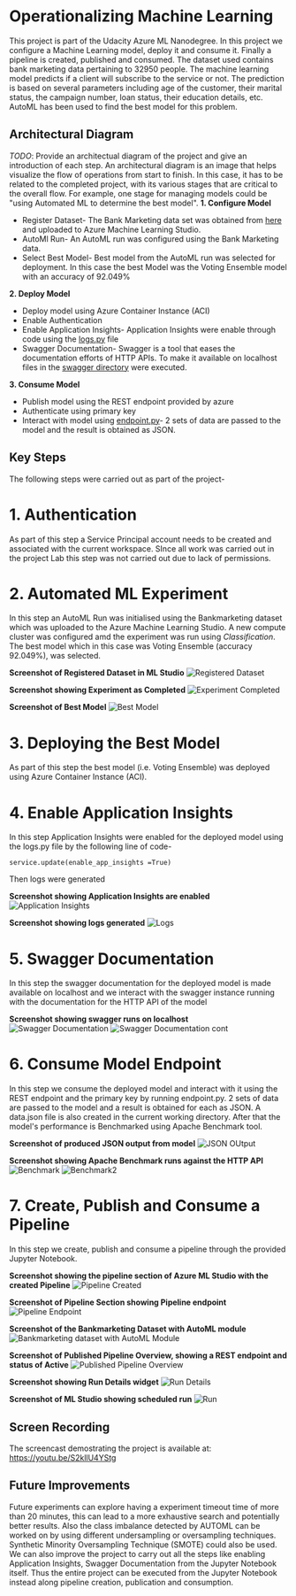 # Operationalizing Machine Learning
This project is part of the Udacity Azure ML Nanodegree. In this project we configure a Machine Learning model, deploy it and consume it. Finally a pipeline is created, published and consumed. The dataset used contains bank marketing data pertaining to 32950 people. The machine learning model predicts if a client will subscribe to the service or not. The prediction is based on several parameters including age of the customer, their marital status, the campaign number, loan status, their education details, etc. AutoML has been used to find the best model for this problem.

## Architectural Diagram
*TODO*: Provide an architectual diagram of the project and give an introduction of each step. An architectural diagram is an image that helps visualize the flow of operations from start to finish. In this case, it has to be related to the completed project, with its various stages that are critical to the overall flow. For example, one stage for managing models could be "using Automated ML to determine the best model". 
**1. Configure Model**
- Register Dataset- The Bank Marketing data set was obtained from [here](https://automlsamplenotebookdata.blob.core.windows.net/automl-sample-notebook-data/bankmarketing_train.csv) and uploaded to Azure Machine Learning Studio.
- AutoMl Run- An AutoML run was configured using the Bank Marketing data.
- Select Best Model- Best model from the AutoML run was selected for deployment. In this case the best Model was the Voting Ensemble model with an accuracy of 92.049%

**2. Deploy Model**
- Deploy model using Azure Container Instance (ACI)
- Enable Authentication
- Enable Application Insights- Application Insights were enable through code using the [logs.py](https://github.com/neha7598/azure-ml-project2/blob/main/logs.py) file 
- Swagger Documentation- Swagger is a tool that eases the documentation efforts of HTTP APIs. To make it available on localhost files in the [swagger directory](https://github.com/neha7598/azure-ml-project2/tree/main/swagger) were executed.

**3. Consume Model**
- Publish model using the REST endpoint provided by azure
- Authenticate using primary key
- Interact with model using [endpoint.py](https://github.com/neha7598/azure-ml-project2/blob/main/endpoint.py)- 2 sets of data are passed to the model and the result is obtained as JSON.  

## Key Steps
The following steps were carried out as part of the project- 

# 1. Authentication
As part of this step a Service Principal account needs to be created and associated with the current workspace. SInce all work was carried out in the project Lab this step was not carried out due to lack of permissions. 

# 2. Automated ML Experiment
In this step an AutoML Run was initialised using the Bankmarketing dataset which was uploaded to the Azure Machine Learning Studio. A new compute cluster was configured amd the experiment was run using *Classification*. The best model which in this case was Voting Ensemble (accuracy 92.049%), was selected.

**Screenshot of Registered Dataset in ML Studio**
![Registered Dataset](https://github.com/neha7598/azure-ml-project2/blob/main/Screenshots/1-Registered%20Dataset.png)

**Screenshot showing Experiment as Completed**
![Experiment Completed](https://github.com/neha7598/azure-ml-project2/blob/main/Screenshots/1-Experiment%20Completed.png)

**Screenshot of Best Model**
![Best Model](https://github.com/neha7598/azure-ml-project2/blob/main/Screenshots/1-Best%20Model.png)

# 3. Deploying the Best Model
As part of this step the best model (i.e. Voting Ensemble) was deployed using Azure Container Instance (ACI).

# 4. Enable Application Insights
In this step Application Insights were enabled for the deployed model using the logs.py file by the following line of code-
```
service.update(enable_app_insights =True)
```
Then logs were generated

**Screenshot showing Application Insights are enabled**
![Application Insights](https://github.com/neha7598/azure-ml-project2/blob/main/Screenshots/3-Application%20Insights%20Enabled.png)

**Screenshot showing logs generated**
![Logs](https://github.com/neha7598/azure-ml-project2/blob/main/Screenshots/3-Running%20logs.png)

# 5. Swagger Documentation
In this step the swagger documentation for the deployed model is made available on localhost and we interact with the swagger instance running with the documentation for the HTTP API of the model

**Screenshot  showing swagger runs on localhost**
![Swagger Documentation](https://github.com/neha7598/azure-ml-project2/blob/main/Screenshots/4-Swagger%20on%20localhost.png)
![Swagger Documentation cont](https://github.com/neha7598/azure-ml-project2/blob/main/Screenshots/4-Swagger%202.png)

# 6. Consume Model Endpoint
In this step we consume the deployed model and interact with it using the REST endpoint and the primary key by running endpoint.py. 2 sets of data are passed to the model and a result is obtained for each as JSON. A data.json file is also created in the current working directory. After that the model's performance is Benchmarked using Apache Benchmark tool.

**Screenshot of produced JSON output from model**
![JSON OUtput](https://github.com/neha7598/azure-ml-project2/blob/main/Screenshots/5-Json%20output.png)

**Screenshot showing Apache Benchmark runs against the HTTP API**
![Benchmark](https://github.com/neha7598/azure-ml-project2/blob/main/Screenshots/5-Benchmark%201.png)
![Benchmark2](https://github.com/neha7598/azure-ml-project2/blob/main/Screenshots/5-Benchmark%202.png)

# 7. Create, Publish and Consume a Pipeline
In this step we create, publish and consume a pipeline through the provided Jupyter Notebook.

**Screenshot showing the pipeline section of Azure ML Studio with the created Pipeline**
![Pipeline Created](https://github.com/neha7598/azure-ml-project2/blob/main/Screenshots/6-Pipeline%20created.png)

**Screenshot of Pipeline Section showing Pipeline endpoint**
![Pipeline Endpoint](https://github.com/neha7598/azure-ml-project2/blob/main/Screenshots/6-Pipeline%20Section-%20Pipeline%20Endpoints.png)

**Screenshot of the Bankmarketing Dataset with AutoML module**
![Bankmarketing dataset with AutoML Module](https://github.com/neha7598/azure-ml-project2/blob/main/Screenshots/6-BankMarketing%20with%20AutoML%20module.png)

**Screenshot of Published Pipeline Overview, showing a REST endpoint and status of Active**
![Published Pipeline Overview](https://github.com/neha7598/azure-ml-project2/blob/main/Screenshots/6-Published%20Pipeline%20Overview.png)

**Screenshot showing Run Details widget**
![Run Details](https://github.com/neha7598/azure-ml-project2/blob/main/Screenshots/6-Run%20Details%20Widget.png)

**Screenshot of ML Studio showing scheduled run**
![Run](https://github.com/neha7598/azure-ml-project2/blob/main/Screenshots/6-ML%20Studio%20showing%20sheduled%20Runs.png)

## Screen Recording
The screencast demostrating the project is available at: https://youtu.be/S2kllU4YStg

## Future Improvements
Future experiments can explore having a experiment timeout time of more than 20 minutes, this can lead to a more exhaustive search and potentially better results. Also the class imbalance detected by AUTOML can be worked on by using different undersampling or oversampling techniques. Synthetic Minority Oversampling Technique (SMOTE) could also be used. We can also improve the project to carry out all the steps like enabling Application Insights, Swagger Documentation from the Jupyter Notebook itself. Thus the entire project can be executed from the Jupyter Notebook instead along pipeline creation, publication and consumption. 

